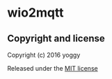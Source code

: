 wio2mqtt
====

Copyright and license
----
Copyright (c) 2016 yoggy

Released under the [MIT license](LICENSE.txt)
